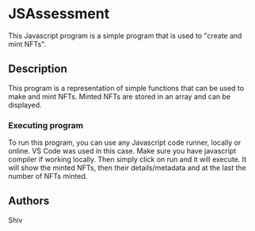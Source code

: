 # JSAssessment

This Javascript program is a simple program that is used to "create and mint NFTs".

## Description

This program is a representation of simple functions that can be used to make and mint NFTs. Minted NFTs are stored in an array and can be displayed.

### Executing program

To run this program, you can use any Javascript code runner, locally or online. VS Code was used in this case. Make sure you have javascript compiler if working locally. Then simply click on run and it will execute. It will show the minted NFTs, then their details/metadata and at the last the number of NFTs minted.


## Authors

Shiv  
